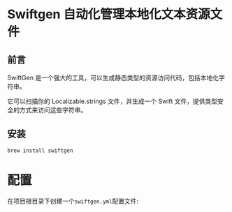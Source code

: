 # Swiftgen 自动化管理本地化文本资源文件

## 前言

SwiftGen 是一个强大的工具，可以生成静态类型的资源访问代码，包括本地化字符串。

它可以扫描你的 Localizable.strings 文件，并生成一个 Swift 文件，提供类型安全的方式来访问这些字符串。

## 安装

```
brew install swiftgen
```

# 配置

在项目根目录下创建一个`swiftgen.yml`配置文件:

```

```






